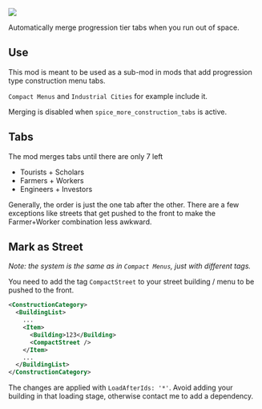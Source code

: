 ![](../../doc/merge-menus.jpg)

Automatically merge progression tier tabs when you run out of space.

## Use

This mod is meant to be used as a sub-mod in mods that add progression type construction menu tabs.

`Compact Menus` and `Industrial Cities` for example include it.

Merging is disabled when `spice_more_construction_tabs` is active.

## Tabs

The mod merges tabs until there are only 7 left

- Tourists + Scholars
- Farmers + Workers
- Engineers + Investors

Generally, the order is just the one tab after the other.
There are a few exceptions like streets that get pushed to the front to make the Farmer+Worker combination less awkward.

## Mark as Street

*Note: the system is the same as in `Compact Menus`, just with different tags.*

You need to add the tag `CompactStreet` to your street building / menu to be pushed to the front.

```xml
<ConstructionCategory>
  <BuildingList>
    ...
    <Item>
      <Building>123</Building>
      <CompactStreet />
    </Item>
    ...
  </BuildingList>
</ConstructionCategory>
```

The changes are applied with `LoadAfterIds: '*'`.
Avoid adding your building in that loading stage, otherwise contact me to add a dependency.
